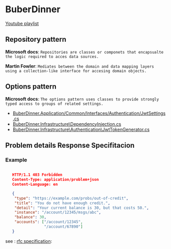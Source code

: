# BuberDinner
[Youtube playlist](https://www.youtube.com/playlist?list=PLzYkqgWkHPKBcDIP5gzLfASkQyTdy0t4k)
## Repository pattern

**Microsoft docs**: `Repositories are classes or componets that encapsualte the logic required to acces data sources.`

**Martin Fowler**: `Mediates between the domain and data mapping layers using a collection-like interface for accesing domain objects.` 

## Options pattern

**Microsoft docs**: `The options pattern uses classes to provide strongly typed access to groups of related settings.`

- [BuberDinner.Application/Common/Interfaces/Authentication/JwtSettings.cs](BuberDinner.Application/Common/Interfaces/Authentication/JwtSettings.cs) 
- [BuberDinner.Infrastructure\DependencyInjection.cs](BuberDinner.Infrastructure\DependencyInjection.cs)
- [BuberDinner.Infrastructure\Authentication\JwtTokenGenerator.cs](BuberDinner.Infrastructure\Authentication\JwtTokenGenerator.cs)

## Problem details Response Specifitacion

### Example

```json 

   HTTP/1.1 403 Forbidden
   Content-Type: application/problem+json
   Content-Language: en

   {
    "type": "https://example.com/probs/out-of-credit",
    "title": "You do not have enough credit.",
    "detail": "Your current balance is 30, but that costs 50.",
    "instance": "/account/12345/msgs/abc",
    "balance": 30,
    "accounts": ["/account/12345",
                 "/account/67890"]
   }
```
see : [rfc specification](https://www.rfc-editor.org/rfc/rfc7807):
